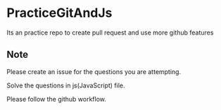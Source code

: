 # PracticeGitAndJs
Its an practice repo to create pull request and use more github features

## Note
Please create an issue for the questions you are attempting.

Solve the questions in js(JavaScript) file.

Please follow the github workflow.
